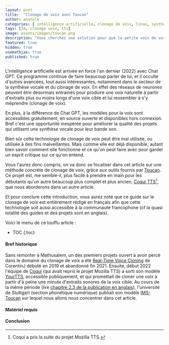 ```yaml
---
layout: post
title:  "Clonage de voix avec Toucan"
author: anatole
categories: [ intelligence artificielle, clonage de voix, linux, synthèse vocale ]
tags: [IA, clonage voix, tts]
image: assets/images/toucan.png
description: "Vous cherchez une solution pour que la petite voix de vos vidéos / présentations générée par synthèse vocale ressemble à votre propre voix ? Suivez le guide, je vous montre comment faire dans ce tutoriel."
featured: true
hidden: true
usemathjax: true
published: true
---
```


L'intelligence artificielle est arrivée en force l'an dernier (2022) avec Chat GPT. Ce programme continue de faire beaucoup parler de lui, et il occulte d'autres avancées, tout aussi intéressantes, notamment dans le secteur de la synthèse vocale et du clonage de voix. En effet des réseaux de neurones peuvent être désormais entrainés pour produire une voix naturelle à partir d'extraits plus ou moins longs d'une voix cible et lui ressembler à s'y méprendre (clonage de voix). 

En plus, à la différence de Chat GPT, les modèles pour la voix sont accessibles gratuitement, en source ouverte et disponibles hors connexion. Bref c'est une opportunité inespérée pour améliorer la qualité des projets qui utilisent une synthèse vocale pour leur bande son.

Bien sûr cette technologie de clonage de voix peut être mal utilisée, ou utilisée à des fins malveillantes. Mais comme elle est déjà disponible, autant bien savoir comment elle fonctionne et ce qu'on peut faire avec pour garder un esprit critique sur ce qu'on entend. 

Vous l'aurez donc compris, on va donc se focaliser dans cet article sur une méthode concrète de clonage de voix, grâce aux outils fournis par [Toucan](https://github.com/DigitalPhonetics/IMS-Toucan). Ce projet est, me semble-il, plus facile à prendre en main pour les débutants qu'un autre beaucoup plus complet et plus ancien, [Coqui TTS](https://github.com/coqui-ai/TTS)[^1], que nous aborderons dans un autre article.

Et pour conclure cette introduction, vous aurez noté que ce guide sur le clonage de voix est entièrement rédigé en français afin que cette technologie soit aussi accessible à la communauté francophone (cf la quasi totalité des guides et des projets sont en anglais).

[^1]: Coqui a pris la suite du projet Mozilla TTS.

Voici le menu de ce touffu article :
* TOC
{:toc}

#### Bref historique
Sans remonter à Mathusalem, un des premiers projets ouvert à avoir percé dans le domaine du clonage de voix a été [Real-Time Voice Cloning](https://github.com/CorentinJ/Real-Time-Voice-Cloning) de CorentinJ débuté en 2019 et abandonné fin 2021. Ensuite, début 2022 l'équipe de [Coqui](https://github.com/coqui-ai/TTS) (qui avait repris le projet Mozilla TTS) a sorti son modèle [YourTTS](https://github.com/Edresson/YourTTS), accessible publiquement, et qui promettait de cloner une voix à partir d'à peine une minute d'extraits sonores de la voix cible. Au cours de la même période (lire [chapitre 2.3 de la publication en anglais](https://arxiv.org/pdf/2210.12223.pdf)), l'université de Stuttgart (section phonétique numérique) publiait son modèle [IMS-Toucan](https://multilingualtoucan.github.io/) sur lequel nous allons nous concentrer dans cet article.

#### Matériel requis

#### Conclusion


